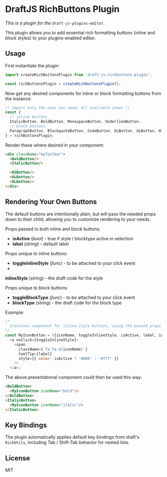 # DraftJS RichButtons Plugin

*This is a plugin for the `draft-js-plugins-editor`.*

This plugin allows you to add essential rich formatting buttons (inline and block styles) to your plugins-enabled editor.

## Usage

First instantiate the plugin:

```js
import createRichButtonsPlugin from 'draft-js-richbuttons-plugin';

const richButtonsPlugin = createRichButtonsPlugin();
```

Now get any desired components for inline or block formatting buttons from the instance:

```js
/* import only the ones you need; all available shown */
const {   
  // inline buttons
  ItalicButton, BoldButton, MonospaceButton, UnderlineButton,
  // block buttons
  ParagraphButton, BlockquoteButton, CodeButton, OLButton, ULButton, H1Button, H2Button, H3Button, H4Button, H5Button, H6Button
} = richButtonsPlugin;
```

Render these where desired in your component:

```HTML
<div className="myToolbar">
  <BoldButton/>
  <ItalicButton/>

  <H2Button/>
  <ULButton/>
  <OLButton/>
</div>
```

## Rendering Your Own Buttons

The default buttons are intentionally plain, but will pass the needed props down to their child, allowing you to customize rendering to your needs.

Props passed to both inline and block buttons:

  - **isActive** (_bool_) - true if style / blocktype active in selection
  - **label** (_string_) -  default label

Props unique to inline buttons:

  - **toggleInlineStyle** (_func_) - to be attached to your click event
  -
  **inlineStyle** (_string_) - the draft code for the style

Props unique to block buttons:

  - **toggleBlockType** (_func_) - to be attached to your click event
  - **blockType** (_string_) - the draft code for the block type

Example:

```js
/*
  Stateless component for inline style buttons, using the passed props as well as a custom prop "iconName"
*/
const MyIconButton = ({iconName, toggleInlineStyle, isActive, label, inlineStyle }) =>
  <a onClick={toggleInlineStyle}>
    <span
      className={`fa fa-${iconName}`}
      toolTip={label}
      style={{ color: isActive ? '#000' : '#777' }}
    />
  </a>;
```

The above presentational component could then be used this way:

```html
<BoldButton>
  <MyIconButton iconName="bold"/>
</BoldButton>
<ItalicButton>
  <MyIconButton iconName="italic"/>
</ItalicButton>
```

## Key Bindings

The plugin automatically applies default key bindings from draft's `RichUtils`, including Tab / Shift-Tab behavior for nested lists.

## License

MIT
